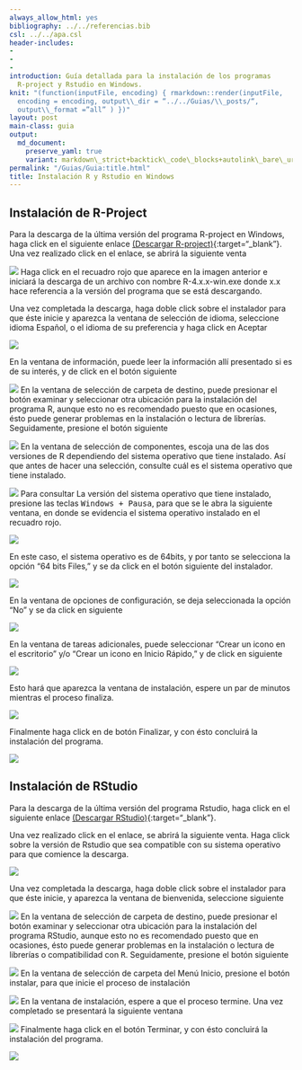 ```yaml
---
always_allow_html: yes
bibliography: ../../referencias.bib
csl: ../../apa.csl
header-includes:
- 
- 
- 
introduction: Guía detallada para la instalación de los programas
  R-project y Rstudio en Windows.
knit: "(function(inputFile, encoding) { rmarkdown::render(inputFile,
  encoding = encoding, output\\_dir = “../../Guias/\\_posts/“,
  output\\_format =”all” ) })"
layout: post
main-class: guia
output:
  md_document:
    preserve_yaml: true
    variant: markdown\_strict+backtick\_code\_blocks+autolink\_bare\_uris+ascii\_identifiers+tex\_math\_single\_backslash
permalink: "/Guias/Guia:title.html"
title: Instalación R y Rstudio en Windows
---
```








## Instalación de R-Project

Para la descarga de la última versión del programa R-project en Windows,
haga click en el siguiente enlace [(Descargar
R-project)](https://cloud.r-project.org/bin/windows/base/){:target=“\_blank”}.
Una vez realizado click en el enlace, se abrirá la siguiente venta

![](../../Guias/images/GuiaW1.jpg) Haga click en el recuadro rojo que
aparece en la imagen anterior e iniciará la descarga de un archivo con
nombre R-4.x.x-win.exe donde x.x hace referencia a la versión del
programa que se está descargando.

Una vez completada la descarga, haga doble click sobre el instalador
para que éste inicie y aparezca la ventana de selección de idioma,
seleccione idioma Español, o el idioma de su preferencia y haga click en
Aceptar

![](../../Guias/images/GuiaW2.jpg)

En la ventana de información, puede leer la información allí presentado
si es de su interés, y de click en el botón siguiente

![](../../Guias/images/GuiaW3.jpg) En la ventana de selección de carpeta
de destino, puede presionar el botón examinar y seleccionar otra
ubicación para la instalación del programa R, aunque esto no es
recomendado puesto que en ocasiones, ésto puede generar problemas en la
instalación o lectura de librerías. Seguidamente, presione el botón
siguiente

![](../../Guias/images/GuiaW4.jpg) En la ventana de selección de
componentes, escoja una de las dos versiones de R dependiendo del
sistema operativo que tiene instalado. Así que antes de hacer una
selección, consulte cuál es el sistema operativo que tiene instalado.

![](../../Guias/images/GuiaW5.jpg) Para consultar La versión del sistema
operativo que tiene instalado, presione las teclas <tt>Windows +
Pausa</tt>, para que se le abra la siguiente ventana, en donde se
evidencia el sistema operativo instalado en el recuadro rojo.

![](../../Guias/images/GuiaW6.jpg)

En este caso, el sistema operativo es de 64bits, y por tanto se
selecciona la opción “64 bits Files,” y se da click en el botón
siguiente del instalador.

![](../../Guias/images/GuiaW5a.jpg)

En la ventana de opciones de configuración, se deja seleccionada la
opción “No” y se da click en siguiente

![](../../Guias/images/GuiaW7.jpg)

En la ventana de tareas adicionales, puede seleccionar “Crear un icono
en el escritorio” y/o “Crear un icono en Inicio Rápido,” y de click en
siguiente

![](../../Guias/images/GuiaW8.jpg)

Esto hará que aparezca la ventana de instalación, espere un par de
minutos mientras el proceso finaliza.

![](../../Guias/images/GuiaW9.jpg)

Finalmente haga click en de botón Finalizar, y con ésto concluirá la
instalación del programa.

![](../../Guias/images/GuiaW10.jpg)

## Instalación de RStudio

Para la descarga de la última versión del programa Rstudio, haga click
en el siguiente enlace [(Descargar
RStudio)](https://rstudio.com/products/rstudio/download/#download){:target=“\_blank”}.

Una vez realizado click en el enlace, se abrirá la siguiente venta. Haga
click sobre la versión de Rstudio que sea compatible con su sistema
operativo para que comience la descarga.

![](../../Guias/images/GuiaW11.jpg)

Una vez completada la descarga, haga doble click sobre el instalador
para que éste inicie, y aparezca la ventana de bienvenida, seleccione
siguiente

![](../../Guias/images/GuiaW12.jpg) En la ventana de selección de
carpeta de destino, puede presionar el botón examinar y seleccionar otra
ubicación para la instalación del programa RStudio, aunque esto no es
recomendado puesto que en ocasiones, ésto puede generar problemas en la
instalación o lectura de librerías o compatibilidad con <tt>R</tt>.
Seguidamente, presione el botón siguiente

![](../../Guias/images/GuiaW13.jpg) En la ventana de selección de
carpeta del Menú Inicio, presione el botón instalar, para que inicie el
proceso de instalación

![](../../Guias/images/GuiaW14.jpg) En la ventana de instalación, espere
a que el proceso termine. Una vez completado se presentará la siguiente
ventana

![](../../Guias/images/GuiaW15.jpg) Finalmente haga click en el botón
Terminar, y con ésto concluirá la instalación del programa.

![](../../Guias/images/GuiaW16.jpg)
